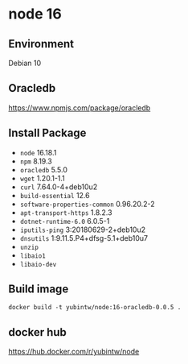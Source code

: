 # node 16

## Environment

Debian 10

## Oracledb

https://www.npmjs.com/package/oracledb

## Install Package

- `node` 16.18.1
- `npm` 8.19.3
- `oracledb` 5.5.0
- `wget` 1.20.1-1.1
- `curl` 7.64.0-4+deb10u2
- `build-essential` 12.6
- `software-properties-common` 0.96.20.2-2
- `apt-transport-https` 1.8.2.3
- `dotnet-runtime-6.0` 6.0.5-1
- `iputils-ping` 3:20180629-2+deb10u2
- `dnsutils` 1:9.11.5.P4+dfsg-5.1+deb10u7
- `unzip`
- `libaio1`
- `libaio-dev`

## Build image

```
docker build -t yubintw/node:16-oracledb-0.0.5 .
```

## docker hub

https://hub.docker.com/r/yubintw/node
